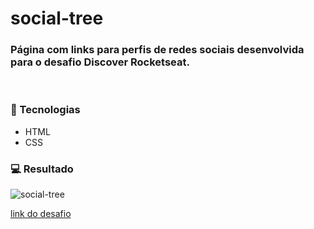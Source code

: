 # social-tree

### Página com links para perfis de redes sociais desenvolvida para o desafio Discover Rocketseat.

</br>

### 🚀 Tecnologias 
- HTML
- CSS

### 💻 Resultado

![social-tree](https://user-images.githubusercontent.com/110929562/207479924-1deb4335-f5be-4a74-8887-2917a2d959a6.png)



<a href="https://efficient-sloth-d85.notion.site/Desafio-Social-Tree-a4008e467a3248c4b05c97cf78aea44f">link do desafio</a>
